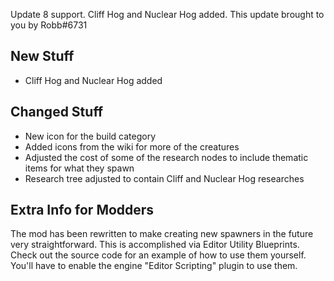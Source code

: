 Update 8 support. Cliff Hog and Nuclear Hog added. This update brought to you by Robb#6731




## New Stuff

- Cliff Hog and Nuclear Hog added

## Changed Stuff

- New icon for the build category
- Added icons from the wiki for more of the creatures
- Adjusted the cost of some of the research nodes to include thematic items for what they spawn
- Research tree adjusted to contain Cliff and Nuclear Hog researches

## Extra Info for Modders

The mod has been rewritten to make creating new spawners in the future very straightforward.
This is accomplished via Editor Utility Blueprints.
Check out the source code for an example of how to use them yourself.
You'll have to enable the engine "Editor Scripting" plugin to use them.

